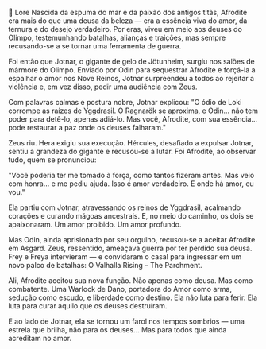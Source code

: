 📜 Lore
Nascida da espuma do mar e da paixão dos antigos titãs, Afrodite era mais do que uma deusa da beleza — era a essência viva do amor, da ternura e do desejo verdadeiro. Por eras, viveu em meio aos deuses do Olimpo, testemunhando batalhas, alianças e traições, mas sempre recusando-se a se tornar uma ferramenta de guerra.

Foi então que Jotnar, o gigante de gelo de Jötunheim, surgiu nos salões de mármore do Olimpo. Enviado por Odin para sequestrar Afrodite e forçá-la a espalhar o amor nos Nove Reinos, Jotnar surpreendeu a todos ao rejeitar a violência e, em vez disso, pedir uma audiência com Zeus.

Com palavras calmas e postura nobre, Jotnar explicou:
"O ódio de Loki corrompe as raízes de Yggdrasil. O Ragnarök se aproxima, e Odin... não tem poder para detê-lo, apenas adiá-lo. Mas você, Afrodite, com sua essência... pode restaurar a paz onde os deuses falharam."

Zeus riu. Hera exigiu sua execução. Hércules, desafiado a expulsar Jotnar, sentiu a grandeza do gigante e recusou-se a lutar.
Foi Afrodite, ao observar tudo, quem se pronunciou:

"Você poderia ter me tomado à força, como tantos fizeram antes. Mas veio com honra... e me pediu ajuda. Isso é amor verdadeiro. E onde há amor, eu vou."

Ela partiu com Jotnar, atravessando os reinos de Yggdrasil, acalmando corações e curando mágoas ancestrais.
E, no meio do caminho, os dois se apaixonaram. Um amor proibido. Um amor profundo.

Mas Odin, ainda aprisionado por seu orgulho, recusou-se a aceitar Afrodite em Asgard.
Zeus, ressentido, ameaçava guerra por ter perdido sua deusa.
Frey e Freya intervieram — e convidaram o casal para ingressar em um novo palco de batalhas:
O Valhalla Rising – The Parchment.

Ali, Afrodite aceitou sua nova função. Não apenas como deusa. Mas como combatente.
Uma Warlock de Dano, portadora do Amor como arma, sedução como escudo, e liberdade como destino.
Ela não luta para ferir. Ela luta para curar aquilo que os deuses destruíram.

E ao lado de Jotnar, ela se tornou um farol nos tempos sombrios — uma estrela que brilha, não para os deuses...
Mas para todos que ainda acreditam no amor.
